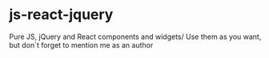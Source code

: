 # js-react-jquery
Pure JS, jQuery and React components and widgets/ Use them as you want, but don`t forget to mention me as an author
